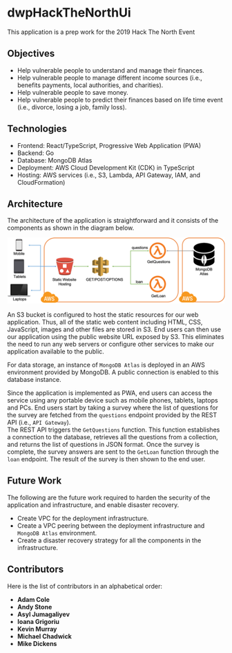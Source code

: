 # dwpHackTheNorthUi
This application is a prep work for the 2019 Hack The North Event

## Objectives
* Help vulnerable people to understand and manage their finances.
* Help vulnerable people to manage different income sources (i.e., benefits payments, local authorities, and charities). 
* Help vulnerable people to save money.
* Help vulnerable people to predict their finances based on life time event (i.e., divorce, losing a job, family loss).


## Technologies
- Frontend: React/TypeScript, Progressive Web Application (PWA)
- Backend: Go
- Database: MongoDB Atlas
- Deployment: AWS Cloud Development Kit (CDK) in TypeScript
- Hosting: AWS services (i.e., S3, Lambda, API Gateway, IAM, and CloudFormation)

## Architecture
The architecture of the application is straightforward and it consists of the components as shown in the diagram below. 

![Architecture](images/architecture.png)

An S3 bucket is configured to host the static resources for our web application. 
Thus, all of the static web content including HTML, CSS, JavaScript, images and other files are stored in S3.
End users can then use our application using the public website URL exposed by S3. 
This eliminates the need to run any web servers or configure other services to make our application available to the public. 

For data storage, an instance of `MongoDB Atlas` is deployed in an AWS environment provided by MongoDB. 
A public connection is enabled to this database instance.

Since the application is implemented as PWA, end users can access the service using any portable device such as mobile phones, tablets, laptops and PCs. 
End users start by taking a survey where the list of questions for the survey are fetched from the `questions` endpoint provided by the REST API (i.e., `API Gateway`).   
The REST API triggers the `GetQuestions` function. 
This function establishes a connection to the database, retrieves all the questions from a collection, and returns the list of questions in JSON format.
Once the survey is complete, the survey answers are sent to the `GetLoan` function through the `loan` endpoint. 
The result of the survey is then shown to the end user.

## Future Work
The following are the future work required to harden the security of the application and infrastructure, and enable disaster recovery.
* Create VPC for the deployment infrastructure.
* Create a VPC peering between the deployment infrastructure and `MongoDB Atlas` environment.
* Create a disaster recovery strategy for all the components in the infrastructure.

## Contributors
Here is the list of contributors in an alphabetical order:
* __Adam Cole__
* __Andy Stone__
* __Asyl Jumagaliyev__
* __Ioana Grigoriu__
* __Kevin Murray__
* __Michael Chadwick__
* __Mike Dickens__


